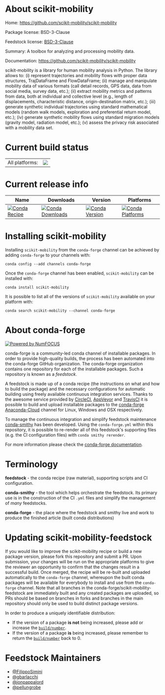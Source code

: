 About scikit-mobility
=====================

Home: https://github.com/scikit-mobility/scikit-mobility

Package license: BSD-3-Clause

Feedstock license: [BSD-3-Clause](https://github.com/conda-forge/scikit-mobility-feedstock/blob/master/LICENSE.txt)

Summary: A toolbox for analyzing and processing mobility data.

Documentation: https://github.com/scikit-mobility/scikit-mobility

scikit-mobility is a library for human mobility analysis in Python. The library allows to: (i) represent trajectories and mobility flows with
proper data structures, TrajDataFrame and FlowDataFrame; (ii) manage and manipulate mobility data of various formats
(call detail records, GPS data, data from social media, survey data, etc.); (ii) extract mobility metrics and patterns from data, both at
individual and collective level (e.g., length of displacements, characteristic distance, origin-destination matrix, etc.); (iii) generate
synthetic individual trajectories using standard mathematical models (random walk models, exploration and preferential return model, etc.);
(iv) generate synthetic mobility flows using standard migration models (gravity model, radiation model, etc.); (v) assess the privacy risk
associated with a mobility data set.


Current build status
====================


<table><tr><td>All platforms:</td>
    <td>
      <a href="https://dev.azure.com/conda-forge/feedstock-builds/_build/latest?definitionId=11295&branchName=master">
        <img src="https://dev.azure.com/conda-forge/feedstock-builds/_apis/build/status/scikit-mobility-feedstock?branchName=master">
      </a>
    </td>
  </tr>
</table>

Current release info
====================

| Name | Downloads | Version | Platforms |
| --- | --- | --- | --- |
| [![Conda Recipe](https://img.shields.io/badge/recipe-scikit--mobility-green.svg)](https://anaconda.org/conda-forge/scikit-mobility) | [![Conda Downloads](https://img.shields.io/conda/dn/conda-forge/scikit-mobility.svg)](https://anaconda.org/conda-forge/scikit-mobility) | [![Conda Version](https://img.shields.io/conda/vn/conda-forge/scikit-mobility.svg)](https://anaconda.org/conda-forge/scikit-mobility) | [![Conda Platforms](https://img.shields.io/conda/pn/conda-forge/scikit-mobility.svg)](https://anaconda.org/conda-forge/scikit-mobility) |

Installing scikit-mobility
==========================

Installing `scikit-mobility` from the `conda-forge` channel can be achieved by adding `conda-forge` to your channels with:

```
conda config --add channels conda-forge
```

Once the `conda-forge` channel has been enabled, `scikit-mobility` can be installed with:

```
conda install scikit-mobility
```

It is possible to list all of the versions of `scikit-mobility` available on your platform with:

```
conda search scikit-mobility --channel conda-forge
```


About conda-forge
=================

[![Powered by NumFOCUS](https://img.shields.io/badge/powered%20by-NumFOCUS-orange.svg?style=flat&colorA=E1523D&colorB=007D8A)](http://numfocus.org)

conda-forge is a community-led conda channel of installable packages.
In order to provide high-quality builds, the process has been automated into the
conda-forge GitHub organization. The conda-forge organization contains one repository
for each of the installable packages. Such a repository is known as a *feedstock*.

A feedstock is made up of a conda recipe (the instructions on what and how to build
the package) and the necessary configurations for automatic building using freely
available continuous integration services. Thanks to the awesome service provided by
[CircleCI](https://circleci.com/), [AppVeyor](https://www.appveyor.com/)
and [TravisCI](https://travis-ci.com/) it is possible to build and upload installable
packages to the [conda-forge](https://anaconda.org/conda-forge)
[Anaconda-Cloud](https://anaconda.org/) channel for Linux, Windows and OSX respectively.

To manage the continuous integration and simplify feedstock maintenance
[conda-smithy](https://github.com/conda-forge/conda-smithy) has been developed.
Using the ``conda-forge.yml`` within this repository, it is possible to re-render all of
this feedstock's supporting files (e.g. the CI configuration files) with ``conda smithy rerender``.

For more information please check the [conda-forge documentation](https://conda-forge.org/docs/).

Terminology
===========

**feedstock** - the conda recipe (raw material), supporting scripts and CI configuration.

**conda-smithy** - the tool which helps orchestrate the feedstock.
                   Its primary use is in the construction of the CI ``.yml`` files
                   and simplify the management of *many* feedstocks.

**conda-forge** - the place where the feedstock and smithy live and work to
                  produce the finished article (built conda distributions)


Updating scikit-mobility-feedstock
==================================

If you would like to improve the scikit-mobility recipe or build a new
package version, please fork this repository and submit a PR. Upon submission,
your changes will be run on the appropriate platforms to give the reviewer an
opportunity to confirm that the changes result in a successful build. Once
merged, the recipe will be re-built and uploaded automatically to the
`conda-forge` channel, whereupon the built conda packages will be available for
everybody to install and use from the `conda-forge` channel.
Note that all branches in the conda-forge/scikit-mobility-feedstock are
immediately built and any created packages are uploaded, so PRs should be based
on branches in forks and branches in the main repository should only be used to
build distinct package versions.

In order to produce a uniquely identifiable distribution:
 * If the version of a package **is not** being increased, please add or increase
   the [``build/number``](https://conda.io/docs/user-guide/tasks/build-packages/define-metadata.html#build-number-and-string).
 * If the version of a package **is** being increased, please remember to return
   the [``build/number``](https://conda.io/docs/user-guide/tasks/build-packages/define-metadata.html#build-number-and-string)
   back to 0.

Feedstock Maintainers
=====================

* [@FilippoSimini](https://github.com/FilippoSimini/)
* [@gbarlacchi](https://github.com/gbarlacchi/)
* [@jonpappalord](https://github.com/jonpappalord/)
* [@pellungrobe](https://github.com/pellungrobe/)

